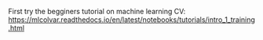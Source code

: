 First try the begginers tutorial on machine learning CV: https://mlcolvar.readthedocs.io/en/latest/notebooks/tutorials/intro_1_training.html
